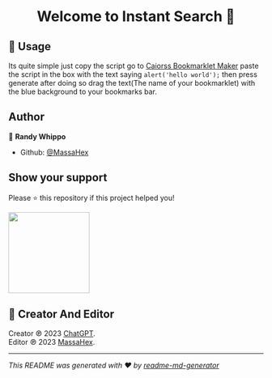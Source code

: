 <h1 align="center">Welcome to Instant Search 👋</h1>

## 🚀 Usage

Its quite simple just copy the script go to <a href="https://caiorss.github.io/bookmarklet-maker/">Caiorss Bookmarklet Maker</a> paste the script in the box with the text saying ``alert('hello world');`` then press generate after doing so drag the text(The name of your bookmarklet) with the blue background to your bookmarks bar.

## Author

👤 **Randy Whippo**

- Github: [@MassaHex](https://github.com/MassaHex)

## Show your support

Please ⭐️ this repository if this project helped you!

<a href="https://youtube.com/@MassaHex">
  <img src="https://xcde.pages.dev/assets/NHS.png" width="160">
</a>

## 📝 Creator And Editor

Creator ℗ 2023 [ChatGPT](https://openai.com/).<br />
Editor ℗ 2023 [MassaHex](https://github.com/MassaHex).<br />

---

_This README was generated with ❤️ by [readme-md-generator](https://github.com/kefranabg/readme-md-generator)_
